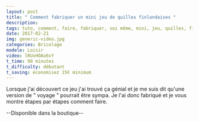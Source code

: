 ```yaml
---
layout: post
title: " Comment fabriquer un mini jeu de quilles finlandaises "
description: 
tags: tuto, comment, faire, fabriquer, soi même, mini, jeu, quilles, finlandaises, nordique, en bois,
date: 2017-02-21 
img: generic-video.jpg
categories: Bricolage
modele: Loisir
video: lRUxHOAo6vY
t_time: 90 minutes
t_difficulty: débutant
t_saving: économisez 15€ minimum
---
```


Lorsque j'ai découvert ce jeu j'ai trouvé ça génial et je me suis dit qu'une version de " voyage " pourrait être sympa.
Je l'ai donc fabriqué et je vous montre étapes par étapes comment faire.

--Disponible dans la boutique--